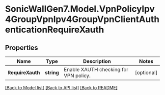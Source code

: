 # SonicWallGen7.Model.VpnPolicyIpv4GroupVpnIpv4GroupVpnClientAuthenticationRequireXauth

## Properties

Name | Type | Description | Notes
------------ | ------------- | ------------- | -------------
**RequireXauth** | **string** | Enable XAUTH checking for VPN policy. | [optional] 

[[Back to Model list]](../README.md#documentation-for-models) [[Back to API list]](../README.md#documentation-for-api-endpoints) [[Back to README]](../README.md)

